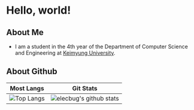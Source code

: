 # Hello, world!

## About Me
- I am a student in the 4th year of the Department of Computer Science and Engineering at [Keimyung University](https://www.kmu.ac.kr/).

## About Github
| Most Langs | Git Stats |
| --- | --- |
| ![Top Langs](https://github-readme-stats.vercel.app/api/top-langs/?username=elecbug&theme=tokyonight&layout=compact&langs_count=6&hide=makefile,cmake) | ![elecbug's github stats](https://github-readme-stats.vercel.app/api?username=elecbug&theme=tokyonight&count_private=true&show_icons=true) |

